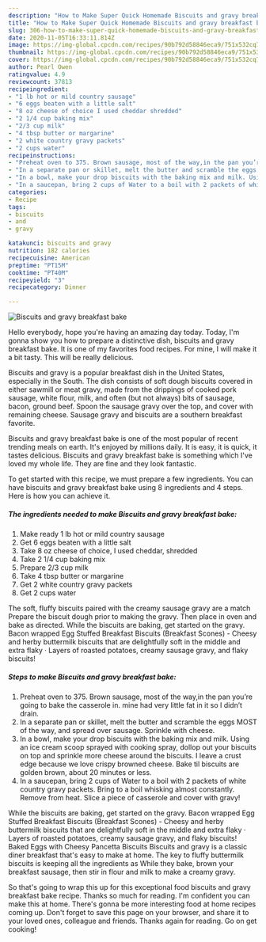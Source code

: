 ```yaml
---
description: "How to Make Super Quick Homemade Biscuits and gravy breakfast bake"
title: "How to Make Super Quick Homemade Biscuits and gravy breakfast bake"
slug: 306-how-to-make-super-quick-homemade-biscuits-and-gravy-breakfast-bake
date: 2020-11-05T16:33:11.814Z
image: https://img-global.cpcdn.com/recipes/90b792d58846eca9/751x532cq70/biscuits-and-gravy-breakfast-bake-recipe-main-photo.jpg
thumbnail: https://img-global.cpcdn.com/recipes/90b792d58846eca9/751x532cq70/biscuits-and-gravy-breakfast-bake-recipe-main-photo.jpg
cover: https://img-global.cpcdn.com/recipes/90b792d58846eca9/751x532cq70/biscuits-and-gravy-breakfast-bake-recipe-main-photo.jpg
author: Pearl Owen
ratingvalue: 4.9
reviewcount: 37813
recipeingredient:
- "1 lb hot or mild country sausage"
- "6 eggs beaten with a little salt"
- "8 oz cheese of choice I used cheddar shredded"
- "2 1/4 cup baking mix"
- "2/3 cup milk"
- "4 tbsp butter or margarine"
- "2 white country gravy packets"
- "2 cups water"
recipeinstructions:
- "Preheat oven to 375. Brown sausage, most of the way,in the pan you’re going to bake the casserole in. mine had very little fat in it so I didn’t drain."
- "In a separate pan or skillet, melt the butter and scramble the eggs MOST of the way, and spread over sausage. Sprinkle with cheese."
- "In a bowl, make your drop biscuits with the baking mix and milk. Using an ice cream scoop sprayed with cooking spray, dollop out your biscuits on top and sprinkle more cheese around the biscuits. I leave a crust edge because we love crispy browned cheese. Bake til biscuits are golden brown, about 20 minutes or less."
- "In a saucepan, bring 2 cups of Water to a boil with 2 packets of white country gravy packets. Bring to a boil whisking almost constantly. Remove from heat. Slice a piece of casserole and cover with gravy!"
categories:
- Recipe
tags:
- biscuits
- and
- gravy

katakunci: biscuits and gravy 
nutrition: 182 calories
recipecuisine: American
preptime: "PT15M"
cooktime: "PT40M"
recipeyield: "3"
recipecategory: Dinner

---
```



![Biscuits and gravy breakfast bake](https://img-global.cpcdn.com/recipes/90b792d58846eca9/751x532cq70/biscuits-and-gravy-breakfast-bake-recipe-main-photo.jpg)

Hello everybody, hope you're having an amazing day today. Today, I'm gonna show you how to prepare a distinctive dish, biscuits and gravy breakfast bake. It is one of my favorites food recipes. For mine, I will make it a bit tasty. This will be really delicious.

Biscuits and gravy is a popular breakfast dish in the United States, especially in the South. The dish consists of soft dough biscuits covered in either sawmill or meat gravy, made from the drippings of cooked pork sausage, white flour, milk, and often (but not always) bits of sausage, bacon, ground beef. Spoon the sausage gravy over the top, and cover with remaining cheese. Sausage gravy and biscuits are a southern breakfast favorite.

Biscuits and gravy breakfast bake is one of the most popular of recent trending meals on earth. It's enjoyed by millions daily. It is easy, it is quick, it tastes delicious. Biscuits and gravy breakfast bake is something which I've loved my whole life. They are fine and they look fantastic.


To get started with this recipe, we must prepare a few ingredients. You can have biscuits and gravy breakfast bake using 8 ingredients and 4 steps. Here is how you can achieve it.

<!--inarticleads1-->

##### The ingredients needed to make Biscuits and gravy breakfast bake:

1. Make ready 1 lb hot or mild country sausage
1. Get 6 eggs beaten with a little salt
1. Take 8 oz cheese of choice, I used cheddar, shredded
1. Take 2 1/4 cup baking mix
1. Prepare 2/3 cup milk
1. Take 4 tbsp butter or margarine
1. Get 2 white country gravy packets
1. Get 2 cups water


The soft, fluffy biscuits paired with the creamy sausage gravy are a match Prepare the biscuit dough prior to making the gravy. Then place in oven and bake as directed. While the biscuits are baking, get started on the gravy. Bacon wrapped Egg Stuffed Breakfast Biscuits (Breakfast Scones) - Cheesy and herby buttermilk biscuits that are delightfully soft in the middle and extra flaky · Layers of roasted potatoes, creamy sausage gravy, and flaky biscuits! 

<!--inarticleads2-->

##### Steps to make Biscuits and gravy breakfast bake:

1. Preheat oven to 375. Brown sausage, most of the way,in the pan you’re going to bake the casserole in. mine had very little fat in it so I didn’t drain.
1. In a separate pan or skillet, melt the butter and scramble the eggs MOST of the way, and spread over sausage. Sprinkle with cheese.
1. In a bowl, make your drop biscuits with the baking mix and milk. Using an ice cream scoop sprayed with cooking spray, dollop out your biscuits on top and sprinkle more cheese around the biscuits. I leave a crust edge because we love crispy browned cheese. Bake til biscuits are golden brown, about 20 minutes or less.
1. In a saucepan, bring 2 cups of Water to a boil with 2 packets of white country gravy packets. Bring to a boil whisking almost constantly. Remove from heat. Slice a piece of casserole and cover with gravy!


While the biscuits are baking, get started on the gravy. Bacon wrapped Egg Stuffed Breakfast Biscuits (Breakfast Scones) - Cheesy and herby buttermilk biscuits that are delightfully soft in the middle and extra flaky · Layers of roasted potatoes, creamy sausage gravy, and flaky biscuits! Baked Eggs with Cheesy Pancetta Biscuits Biscuits and gravy is a classic diner breakfast that&#39;s easy to make at home. The key to fluffy buttermilk biscuits is keeping all the ingredients as While they bake, brown your breakfast sausage, then stir in flour and milk to make a creamy gravy. 

So that's going to wrap this up for this exceptional food biscuits and gravy breakfast bake recipe. Thanks so much for reading. I'm confident you can make this at home. There's gonna be more interesting food at home recipes coming up. Don't forget to save this page on your browser, and share it to your loved ones, colleague and friends. Thanks again for reading. Go on get cooking!
